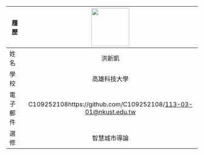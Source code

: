 |      履歷        |<img src="[https://avatars.githubusercontent.com/u/22648375?v=4](https://scontent-tpe1-1.xx.fbcdn.net/v/t39.30808-6/323365183_544214784296334_491039171519816200_n.jpg?stp=cp6_dst-jpg&_nc_cat=104&ccb=1-7&_nc_sid=efb6e6&_nc_ohc=bXf-RX0aVDUAX9ikOdO&_nc_ht=scontent-tpe1-1.xx&oh=00_AfDEbSVDJp-V-whldEWUs6PcvzJhL9jTqYzk_gxnZz3LCQ&oe=65E5FFA1)" width=100 height=100/>|
| ---------------- |:-----------------------------:|
| 姓名             | 洪新凱                  |
| 學校             | 高雄科技大學                  |
| 電子郵件         | C109252108https://github.com/C109252108/113-03-01@nkust.edu.tw          |
| 選修             | 智慧城市導論                  |
